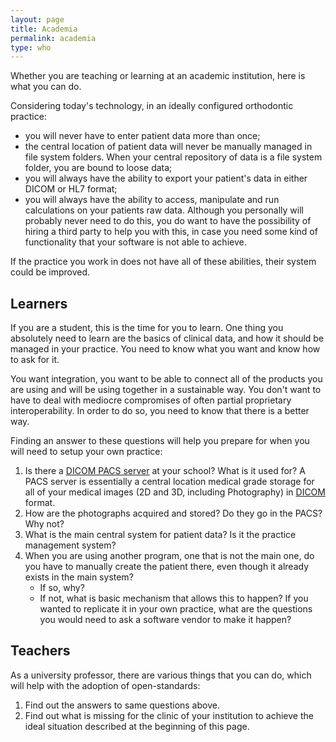 ```yaml
---
layout: page
title: Academia
permalink: academia
type: who
---
```


Whether you are teaching or learning at an academic institution, here is what you can do.

Considering today's technology, in an ideally configured orthodontic practice:

- you will never have to enter patient data more than once;
- the central location of patient data will never be manually managed in file system folders. When your central repository of data is a file system folder, you are bound to loose data;
- you will always have the ability to export your patient's data in either DICOM or HL7 format;
- you will always have the ability to access, manipulate and run calculations on your patients raw data. Although you personally will probably never need to do this, you do want to have the possibility of hiring a third party to help you with this, in case you need some kind of functionality that your software is not able to achieve.

If the practice you work in does not have all of these abilities, their system could be improved.

## Learners

If you are a student, this is the time for you to learn. One thing you absolutely need to learn are the basics of clinical data, and how it should be managed in your practice. You need to know what you want and know how to ask for it. 

You want integration, you want to be able to connect all of the products you are using and will be using together in a sustainable way. You don't want to have to deal with mediocre compromises of often partial proprietary interoperability. In order to do so, you need to know that there is a better way.

Finding an answer to these questions will help you prepare for when you will need to setup your own practice:

1. Is there a [DICOM PACS server](https://en.wikipedia.org/wiki/Picture_archiving_and_communication_system) at your school? What is it used for? A PACS server is essentially a central location medical grade storage for all of your medical images (2D and 3D, including Photography) in [DICOM](https://dicomstandard.org) format.
1. How are the photographs acquired and stored? Do they go in the PACS? Why not?
1. What is the main central system for patient data? Is it the practice management system?
1. When you are using another program, one that is not the main one, do you have to manually create the patient there, even though it already exists in the main system?
    - If so, why?
    - If not, what is basic mechanism that allows this to happen? If you wanted to replicate it in your own practice, what are the questions you would need to ask a software vendor to make it happen?

## Teachers

As a university professor, there are various things that you can do, which will help with the adoption of open-standards:

1. Find out the answers to same questions above.
2. Find out what is missing for the clinic of your institution to achieve the ideal situation described at the beginning of this page.